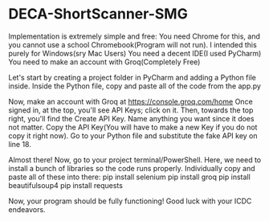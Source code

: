 # DECA-ShortScanner-SMG
Implementation is extremely simple and free:
You need Chrome for this, and you cannot use a school Chromebook(Program will not run).
I intended this purely for Windows(sry Mac Users)
You need a decent IDE(I used PyCharm)
You need to make an account with Groq(Completely Free)

Let's start by creating a project folder in PyCharm and adding a Python file inside.
Inside the Python file, copy and paste all of the code from the app.py

Now, make an account with Groq at https://console.groq.com/home
Once signed in, at the top, you'll see API Keys; click on it.
Then, towards the top right, you'll find the Create API Key. Name anything you want since it does not matter.
Copy the API Key(You will have to make a new Key if you do not copy it right now). Go to your Python file and substitute the fake API key on line 18.

Almost there!
Now, go to your project terminal/PowerShell. Here, we need to install a bunch of libraries so the code runs properly.
Individually copy and paste all of these into there:
pip install selenium
pip install groq
pip install beautifulsoup4
pip install requests

Now, your program should be fully functioning! Good luck with your ICDC endeavors.




